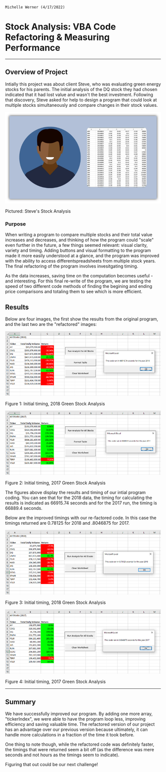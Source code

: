                                                                                           Michelle Werner (4/17/2022)
# Stock Analysis: VBA Code Refactoring & Measuring Performance 
---

## Overview of Project

Intially this project was about client Steve, who was evaluating green energy stocks for his parents. The initial analysis of the DQ stock they had chosen indicated that it had lost value and wasn't the best investment. Following that discovery, Steve asked for help to design a program that could look at multiple stocks simultaneously and compare changes in their stock values. 

![Steve's Stock](resources/SteveStockAnalysis.png)

Pictured: Steve's Stock Analysis 

### Purpose

When writing a program to compare multiple stocks and their total value increases and decreases, and thinking of how the program could "scale" even further in the future, a few things seemed relevant: visual clarity, variety and timing. Adding buttons and visual formatting to the program made it more easily understood at a glance, and the program was improved with the ability to access differentspreadsheets from multiple stock years. The final refactoring of the program involves invesitgating timing.

As the data increases, saving time on the computation becomes useful - and interesting. For this final re-write of the program, we are testing the speed of two different code methods of finding the begining and ending price comparisons and totaling them to see which is more efficient.

## Results

Below are four images, the first show the results from the original program, and the last two are the "refactored" images:


![Initial timing, 2018 data](resources/M2_stockanalysis_2018.png)

Figure 1: Initial timing, 2018 Green Stock Analysis 

![Initial timing, 2017 data](resources/M2_stockanalysis_2017.png)

Figure 2: Initial timing, 2017 Green Stock Analysis 

The figures above display the results and timing of our intial program coding. You can see that for the 2018 data, the timing for calculating the results is indicated as 66915.74 seconds and for the 2017 run, the timing is 66889.4 seconds.

Below are the improved timings with our re-factored code. In this case the timings returned are 0.78125 for 2018 and .8046875 for 2017.

![FINAL timing, 2018 data](resources/VBA_Challenge_2018.png)

Figure 3: Initial timing, 2018 Green Stock Analysis 

![FINAL timing, 2017 data](resources/VBA_Challenge_2017.png)

Figure 4: Initial timing, 2017 Green Stock Analysis 

---
## Summary
We have successfully improved our program. By adding one more array, "tickerIndex", we were able to have the program loop less, improving efficiency and saving valuable time. The refactored version of our project has an advantage over our previous version because ultimately, it can handle more calculations in a fraction of the time it took before.

One thing to note though, while the refactored code was definitely faster, the timings that were returned seem a bit off (as the difference was mere seconds and not hours as the timings seem to indicate). 

Figuring that out could be our next challenge!
